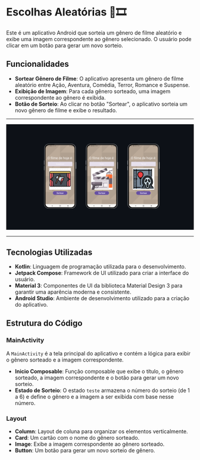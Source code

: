 
# Escolhas Aleatórias 🎥🎞️

Este é um aplicativo Android que sorteia um gênero de filme aleatório e exibe uma imagem correspondente ao gênero selecionado. O usuário pode clicar em um botão para gerar um novo sorteio.

## Funcionalidades

- **Sortear Gênero de Filme**: O aplicativo apresenta um gênero de filme aleatório entre Ação, Aventura, Comédia, Terror, Romance e Suspense.
- **Exibição de Imagem**: Para cada gênero sorteado, uma imagem correspondente ao gênero é exibida.
- **Botão de Sorteio**: Ao clicar no botão "Sortear", o aplicativo sorteia um novo gênero de filme e exibe o resultado.
---
<img src="escolha_mockup.png" alt="Mockup do projeto">

---
## Tecnologias Utilizadas

- **Kotlin**: Linguagem de programação utilizada para o desenvolvimento.
- **Jetpack Compose**: Framework de UI utilizado para criar a interface do usuário.
- **Material 3**: Componentes de UI da biblioteca Material Design 3 para garantir uma aparência moderna e consistente.
- **Android Studio**: Ambiente de desenvolvimento utilizado para a criação do aplicativo.

## Estrutura do Código

### MainActivity
A `MainActivity` é a tela principal do aplicativo e contém a lógica para exibir o gênero sorteado e a imagem correspondente.

- **Inicio Composable**: Função composable que exibe o título, o gênero sorteado, a imagem correspondente e o botão para gerar um novo sorteio.
- **Estado de Sorteio**: O estado `teste` armazena o número do sorteio (de 1 a 6) e define o gênero e a imagem a ser exibida com base nesse número.

### Layout
- **Column**: Layout de coluna para organizar os elementos verticalmente.
- **Card**: Um cartão com o nome do gênero sorteado.
- **Image**: Exibe a imagem correspondente ao gênero sorteado.
- **Button**: Um botão para gerar um novo sorteio de gênero.


